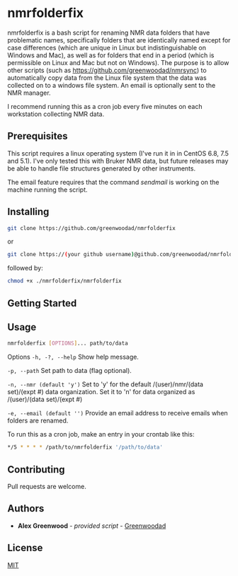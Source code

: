 # nmrfolderfix

nmrfolderfix is a bash script for renaming NMR data folders that have problematic names, 
specifically folders that are identically named except for case differences (which are 
unique in Linux but indistinguishable on Windows and Mac), as well as for folders that 
end in a period (which is permissible on Linux and Mac but not on Windows). The purpose
is to allow other scripts (such as https://github.com/greenwoodad/nmrsync) to 
automatically copy data from the Linux file system that the data was collected on to a 
windows file system. An email is optionally sent to the NMR manager.

I recommend running this as a cron job every five minutes on each workstation collecting
NMR data.

## Prerequisites

This script requires a linux operating system (I've run it in in CentOS 6.8, 7.5 and 5.1). I've only tested this with 
Bruker NMR data, but future releases may be able to handle file structures generated by other instruments.

The email feature requires that the command *sendmail* is working on the machine running the script.

## Installing

```sh
git clone https://github.com/greenwoodad/nmrfolderfix
```
or 

```sh
git clone https://(your github username)@github.com/greenwoodad/nmrfolderfix.git
```

followed by:
```sh
chmod +x ./nmrfolderfix/nmrfolderfix
```

## Getting Started



## Usage

```sh
nmrfolderfix [OPTIONS]... path/to/data
```
Options
 `-h, -?, --help`                           Show help message.

 `-p, --path`                               Set path to data (flag optional).
 
 `-n, --nmr (default 'y')`                  Set to 'y' for the default /(user)/nmr/(data set)/(expt #)
                                            data organization. Set it to 'n' for data organized as
                                            /(user)/(data set)/(expt #)

 `-e, --email (default '')`                 Provide an email address to receive emails when
                                            folders are renamed.
										  
To run this as a cron job, make an entry in your crontab like this:

```sh
*/5 * * * * /path/to/nmrfolderfix '/path/to/data'
```

## Contributing
Pull requests are welcome. 

## Authors

  - **Alex Greenwood** - *provided script* -
    [Greenwoodad](https://github.com/Greenwoodad)

## License
[MIT](https://choosealicense.com/licenses/mit/)
